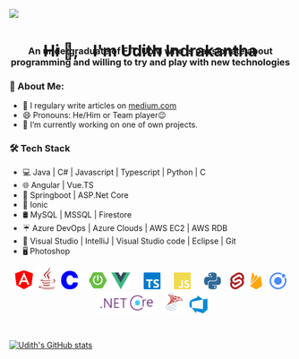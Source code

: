 [![](https://github.com/thompsonemerson/thompsonemerson/raw/master/cover-thompson.png)](https://github.com/thompsonemerson/thompsonemerson/raw/master/cover-thompson.png)
<center><h1> Hi 👋,  &nbsp;&nbsp;&nbsp;I'm Udith Indrakantha</h1></center>
<div style="margin-top: -50px;">
<center><h3> An undergraduate of FIT, UoM who is passionate about programming and willing to try and play with new technologies</h3></Center>
</div>


### 🤵  About Me:
 - 📝 I regulary write articles on [medium.com](https://medium.com/@udith.indrakantha) 
 - 😄  Pronouns: He/Him or Team player😉
 - 🌱  I’m currently working on one of own projects.
 

### 🛠  Tech Stack

-   💻  Java | C# | Javascript | Typescript | Python | C
-   🌐  Angular | Vue.TS
-   🎩  Springboot | ASP.Net Core
-   📲  Ionic
-   🛢  MySQL | MSSQL | Firestore
-   ☔  Azure DevOps | Azure Clouds | AWS EC2 | AWS RDB
-   🔧  Visual Studio | IntelliJ | Visual Studio code | Eclipse | Git
-   🖥   Photoshop 

<!-- 
![](https://img.shields.io/badge/-Angular-informational?style=flat&logo=<LOGO_NAME>&logoColor=white&color=2bbc8a) -->


<p align="middle">
<img src="./Assets/angular.svg"  width="34"> <img src="./Assets/java.svg"  width="40" style="" />
<img src="./Assets/c.svg"  width="33" style="" />
<img src="./Assets/boot.png"  width="60" style="" />
<img src="./Assets/vue.png"  width="34" style="margin-left: -10px" />
<img src="./Assets/typescript.svg"  width="30" style="margin-left: 20px" />
<img src="./Assets/javascript.svg"  width="30" style="margin-left: 20px" />
<img src="./Assets/python.svg"  width="30" style="margin-left: 20px" />
<img src="./Assets/svelte.svg"  width="30" style="margin-left: 10px" />
<img src="./Assets/firebase.svg"  width="30" style="margin-left: 0px" />
<img src="./Assets/ionic.svg"  width="30" style="margin-left: 5px" />
<img src="./Assets/core.png"  width="110" style="margin-left: 5px" />
<img src="./Assets/mssql.png"  width="40" style="margin-left: 5px" />
<img src="./Assets/azuredevops.svg"  width="32" style="margin-left: 5px" />
</p>

<br />
<!-- Github Stat Card -->

[![Udith's GitHub stats](https://github-readme-stats.vercel.app/api?username=Udith-Gayan&count_private=true&show_icons=true&theme=blueberry&include_all_commits=true)](https://github.com/Udith-Gayan/github-readme-stats)



